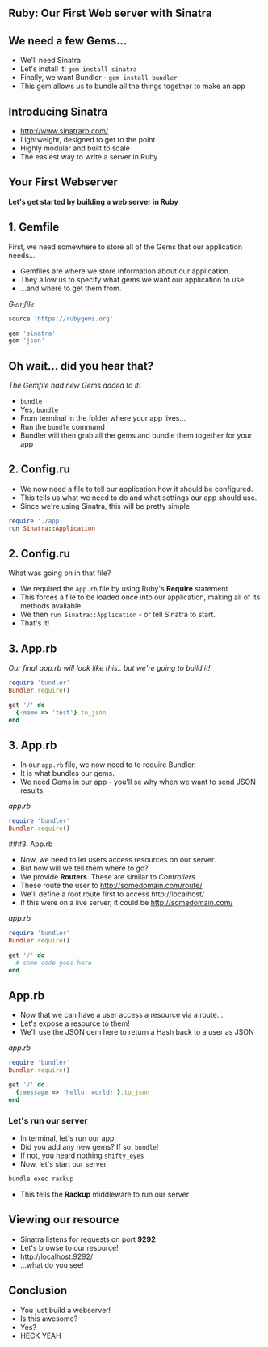 
## Ruby: Our First Web server with Sinatra



## We need a few Gems...

* We'll need Sinatra
* Let's install it! `gem install sinatra`
* Finally, we want Bundler - `gem install bundler`
* This gem allows us to bundle all the things together to make an app


## Introducing Sinatra

* http://www.sinatrarb.com/
* Lightweight, designed to get to the point
* Highly modular and built to scale
* The easiest way to write a server in Ruby



## Your First Webserver

**Let's get started by building a web server in Ruby**



## 1. Gemfile

First, we need somewhere to store all of the Gems that our application needs...

* Gemfiles are where we store information about our application.
* They allow us to specify what gems we want our application to use.
* ...and where to get them from.

*Gemfile*

```ruby
source 'https://rubygems.org'

gem 'sinatra'
gem 'json'
```



## Oh wait... did you hear that?

*The Gemfile had new Gems added to it!*

* `bundle`
* Yes, `bundle`
* From terminal in the folder where your app lives...
* Run the `bundle` command
* Bundler will then grab all the gems and bundle them together for your app



## 2. Config.ru

* We now need a file to tell our application how it should be configured.
* This tells us what we need to do and what settings our app should use.
* Since we're using Sinatra, this will be pretty simple

```ruby
require './app'
run Sinatra::Application
```


## 2. Config.ru

What was going on in that file?

* We required the `app.rb` file by using Ruby's **Require** statement
* This forces a file to be loaded once into our application, making all of its methods available
* We then `run Sinatra::Application` - or tell Sinatra to start.
* That's it!


## 3. App.rb

*Our final app.rb will look like this.. but we're going to build it!*

```ruby
require 'bundler'
Bundler.require()

get '/' do
  {:name => 'test'}.to_json
end
```


## 3. App.rb

* In our `app.rb` file, we now need to to require Bundler.
* It is what bundles our gems.
* We need Gems in our app - you'll se why when we want to send JSON results.

*app.rb*

```ruby
require 'bundler'
Bundler.require()
```


###3. App.rb

* Now, we need to let users access resources on our server.
* But how will we tell them where to go?
* We provide **Routers**. These are similar to *Controllers*.
* These route the user to http://somedomain.com/route/
* We'll define a root route first to access http://localhost/
* If this were on a live server, it could be http://somedomain.com/

*app.rb*

```ruby
require 'bundler'
Bundler.require()

get '/' do
  # some code goes here
end
```


## App.rb

* Now that we can have a user access a resource via a route...
* Let's expose a resource to them!
* We'll use the JSON gem here to return a Hash back to a user as JSON

*app.rb*

```ruby
require 'bundler'
Bundler.require()

get '/' do
  {:message => 'hello, world!'}.to_json
end
```

### Let's run our server

* In terminal, let's run our app.
* Did you add any new gems? If so, `bundle`!
* If not, you heard nothing `shifty_eyes`
* Now, let's start our server

```bash
bundle exec rackup
```

* This tells the **Rackup** middleware to run our server


## Viewing our resource

* Sinatra listens for requests on port **9292**
* Let's browse to our resource!
* http://localhost:9292/
* ...what do you see!




## Conclusion

* You just build a webserver!
* Is this awesome?
* Yes?
* HECK YEAH
